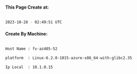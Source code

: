 
   
#### This Page Create at:

```bash

2023-10-28 - 02:49:51 UTC

```

#### Create By Machine:

```bash

Host Name : fv-az405-52

platform  : Linux-6.2.0-1015-azure-x86_64-with-glibc2.35

Ip Local  : 10.1.0.15

```

